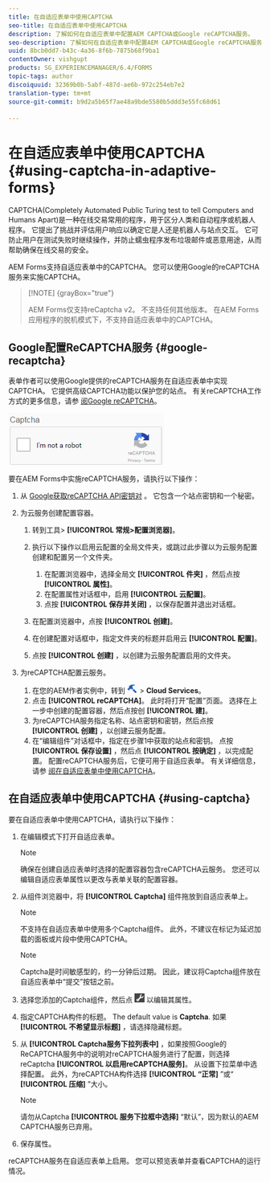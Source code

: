```yaml
---
title: 在自适应表单中使用CAPTCHA
seo-title: 在自适应表单中使用CAPTCHA
description: 了解如何在自适应表单中配置AEM CAPTCHA或Google reCAPTCHA服务。
seo-description: 了解如何在自适应表单中配置AEM CAPTCHA或Google reCAPTCHA服务。
uuid: 8bcb0dd7-b43c-4a36-8f6b-7875b68f9ba1
contentOwner: vishgupt
products: SG_EXPERIENCEMANAGER/6.4/FORMS
topic-tags: author
discoiquuid: 32369b0b-5abf-487d-ae6b-972c254eb7e2
translation-type: tm+mt
source-git-commit: b9d2a5b65f7ae48a9bde5580b5ddd3e55fc68d61

---
```



# 在自适应表单中使用CAPTCHA {#using-captcha-in-adaptive-forms}

CAPTCHA(Completely Automated Public Turing test to tell Computers and Humans Apart)是一种在线交易常用的程序，用于区分人类和自动程序或机器人程序。 它提出了挑战并评估用户响应以确定它是人还是机器人与站点交互。 它可防止用户在测试失败时继续操作，并防止蠕虫程序发布垃圾邮件或恶意用途，从而帮助确保在线交易的安全。

AEM Forms支持自适应表单中的CAPTCHA。 您可以使用Google的reCAPTCHA服务来实施CAPTCHA。

>[!NOTE] {grayBox=&quot;true&quot;}
>
>AEM Forms仅支持reCaptcha v2。 不支持任何其他版本。
>在AEM Forms应用程序的脱机模式下，不支持自适应表单中的CAPTCHA。

## Google配置ReCAPTCHA服务 {#google-recaptcha}

表单作者可以使用Google提供的reCAPTCHA服务在自适应表单中实现CAPTCHA。 它提供高级CAPTCHA功能以保护您的站点。 有关reCAPTCHA工作方式的更多信息，请参 [阅Google reCAPTCHA](https://developers.google.com/recaptcha/)。

![recaptcha](assets/recaptcha.png)

要在AEM Forms中实施reCAPTCHA服务，请执行以下操作：

1. 从 [Google获取reCAPTCHA API密钥对](https://www.google.com/recaptcha/admin) 。 它包含一个站点密钥和一个秘密。
1. 为云服务创建配置容器。

   1. 转到工具> **[!UICONTROL 常规>配置浏览器]**。
   1. 执行以下操作以启用云配置的全局文件夹，或跳过此步骤以为云服务配置创建和配置另一个文件夹。

      1. 在配置浏览器中，选择全局文 **[!UICONTROL 件夹]** ，然后点按 **[!UICONTROL 属性]**。
      1. 在配置属性对话框中，启用 **[!UICONTROL 云配置]**。
      1. 点按 **[!UICONTROL 保存并关闭]** ，以保存配置并退出对话框。
   1. 在配置浏览器中，点按 **[!UICONTROL 创建]**。
   1. 在创建配置对话框中，指定文件夹的标题并启用云 **[!UICONTROL 配置]**。
   1. 点按 **[!UICONTROL 创建]** ，以创建为云服务配置启用的文件夹。


1. 为reCAPTCHA配置云服务。

   1. 在您的AEM作者实例中，转到 ![工具](assets/tools.png) > **Cloud Services**。
   1. 点击 **[!UICONTROL reCAPTCHA]**。 此时将打开“配置”页面。 选择在上一步中创建的配置容器，然后点按创 **[!UICONTROL 建]**。
   1. 为reCAPTCHA服务指定名称、站点密钥和密钥，然后点按 **[!UICONTROL 创建]** ，以创建云服务配置。
   1. 在“编辑组件”对话框中，指定在步骤1中获取的站点和密钥。 点按 **[!UICONTROL 保存设置]** ，然后点 **[!UICONTROL 按确定]** ，以完成配置。
   配置reCAPTCHA服务后，它便可用于自适应表单。 有关详细信息，请参 [阅在自适应表单中使用CAPTCHA](#using-captcha)。

## 在自适应表单中使用CAPTCHA {#using-captcha}

要在自适应表单中使用CAPTCHA，请执行以下操作：

1. 在编辑模式下打开自适应表单。

   >[!NOTE]
   >
   >确保在创建自适应表单时选择的配置容器包含reCAPTCHA云服务。 您还可以编辑自适应表单属性以更改与表单关联的配置容器。

1. 从组件浏览器中，将 **[!UICONTROL Captcha]** 组件拖放到自适应表单上。

   >[!NOTE]
   >
   >不支持在自适应表单中使用多个Captcha组件。 此外，不建议在标记为延迟加载的面板或片段中使用CAPTCHA。

   >[!NOTE]
   >
   >Captcha是时间敏感型的，约一分钟后过期。 因此，建议将Captcha组件放在自适应表单中“提交”按钮之前。

1. 选择您添加的Captcha组件，然后点 ![按cmppr](assets/cmppr.png) 以编辑其属性。
1. 指定CAPTCHA构件的标题。 The default value is **Captcha**. 如果 **[!UICONTROL 不希望显示标题]** ，请选择隐藏标题。
1. 从 **[!UICONTROL Captcha服务下拉列表中]** ，如果按照Google的ReCAPTCHA服务中的说明对reCAPTCHA服务进行了配置，则选择reCaptcha **[!UICONTROL 以启用reCAPTCHA服务]**[](#google-recaptcha)。 从设置下拉菜单中选择配置。 此外，为reCAPTCHA构件选择 **[!UICONTROL “正常]** ”或“ **[!UICONTROL 压缩]** ”大小。

   >[!NOTE]
   >
   >请勿从Captcha **[!UICONTROL 服务下拉框中选择]** “默认”，因为默认的AEM CAPTCHA服务已弃用。

1. 保存属性。

reCAPTCHA服务在自适应表单上启用。 您可以预览表单并查看CAPTCHA的运行情况。
